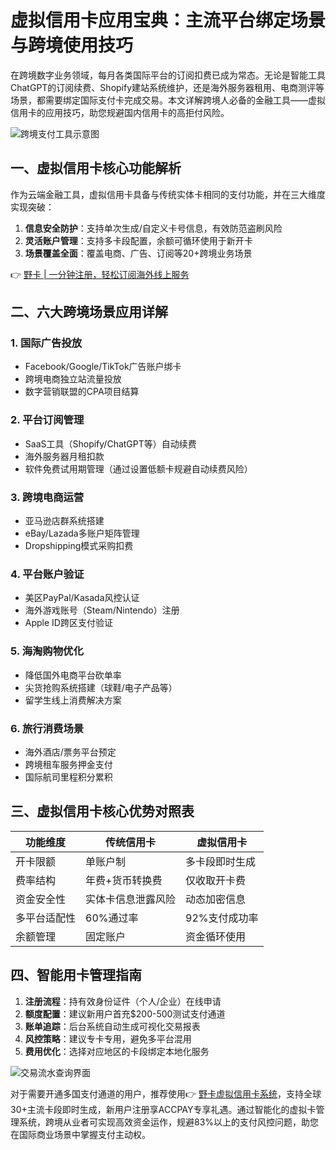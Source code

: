 # 虚拟信用卡应用宝典：主流平台绑定场景与跨境使用技巧

在跨境数字业务领域，每月各类国际平台的订阅扣费已成为常态。无论是智能工具ChatGPT的订阅续费、Shopify建站系统维护，还是海外服务器租用、电商测评等场景，都需要绑定国际支付卡完成交易。本文详解跨境人必备的金融工具——虚拟信用卡的应用技巧，助您规避国内信用卡的高拒付风险。

![跨境支付工具示意图](https://bbtdd.com/wp-content/uploads/img/48727434.webp)

## 一、虚拟信用卡核心功能解析
作为云端金融工具，虚拟信用卡具备与传统实体卡相同的支付功能，并在三大维度实现突破：
1. **信息安全防护**：支持单次生成/自定义卡号信息，有效防范盗刷风险
2. **灵活账户管理**：支持多卡段配置，余额可循环使用于新开卡
3. **场景覆盖全面**：覆盖电商、广告、订阅等20+跨境业务场景

👉 [野卡 | 一分钟注册，轻松订阅海外线上服务](https://bbtdd.com/yeka)

## 二、六大跨境场景应用详解

### 1. 国际广告投放
- Facebook/Google/TikTok广告账户绑卡
- 跨境电商独立站流量投放
- 数字营销联盟的CPA项目结算

### 2. 平台订阅管理
- SaaS工具（Shopify/ChatGPT等）自动续费
- 海外服务器月租扣款
- 软件免费试用期管理（通过设置低额卡规避自动续费风险）

### 3. 跨境电商运营
- 亚马逊店群系统搭建
- eBay/Lazada多账户矩阵管理
- Dropshipping模式采购扣费

### 4. 平台账户验证
- 美区PayPal/Kasada风控认证
- 海外游戏账号（Steam/Nintendo）注册
- Apple ID跨区支付验证

### 5. 海淘购物优化
- 降低国外电商平台砍单率
- 尖货抢购系统搭建（球鞋/电子产品等）
- 留学生线上消费解决方案

### 6. 旅行消费场景
- 海外酒店/票务平台预定
- 跨境租车服务押金支付
- 国际航司里程积分累积

## 三、虚拟信用卡核心优势对照表
| 功能维度       | 传统信用卡 | 虚拟信用卡        |
|----------------|------------|-------------------|
| 开卡限额       | 单账户制   | 多卡段即时生成    |
| 费率结构       | 年费+货币转换费 | 仅收取开卡费 |
| 资金安全性     | 实体卡信息泄露风险 | 动态加密信息 |
| 多平台适配性   | 60%通过率  | 92%支付成功率     |
| 余额管理       | 固定账户   | 资金循环使用      |

## 四、智能用卡管理指南
1. **注册流程**：持有效身份证件（个人/企业）在线申请
2. **额度配置**：建议新用户首充$200-500测试支付通道
3. **账单追踪**：后台系统自动生成可视化交易报表
4. **风控策略**：建议专卡专用，避免多平台混用
5. **费用优化**：选择对应地区的卡段绑定本地化服务

![交易流水查询界面](https://bbtdd.com/wp-content/uploads/img/72727579302748.webp)

对于需要开通多国支付通道的用户，推荐使用👉 [野卡虚拟信用卡系统](https://bbtdd.com/yeka)，支持全球30+主流卡段即时生成，新用户注册享ACCPAY专享礼遇。通过智能化的虚拟卡管理系统，跨境从业者可实现高效资金运作，规避83%以上的支付风控问题，助您在国际商业场景中掌握支付主动权。